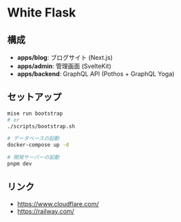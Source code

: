 # White Flask

## 構成

- **apps/blog**: ブログサイト (Next.js)
- **apps/admin**: 管理画面 (SvelteKit)
- **apps/backend**: GraphQL API (Pothos + GraphQL Yoga)

## セットアップ

```bash
mise run bootstrap
# or
./scripts/bootstrap.sh

# データベースの起動
docker-compose up -d

# 開発サーバーの起動
pnpm dev
```

## リンク

- https://www.cloudflare.com/
- https://railway.com/
